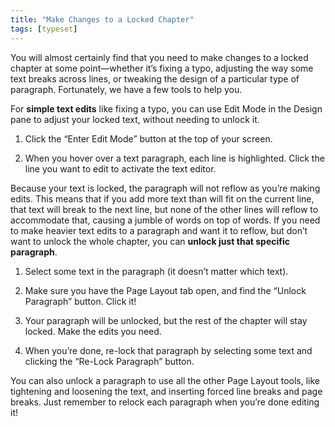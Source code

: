 ```yaml
---
title: "Make Changes to a Locked Chapter"
tags: [typeset]
---
```

 
<html><body><section data-type="chapter" class="hsecchapter" data-hederis-type="hsecchapter" id="locked-changes" data-pi-attrs="id: locked-changes; data-tags: typeset;" role="doc-chapter" data-tags="typeset" data-author-name=" " data-book-title=" " title="Make Changes to a Locked Chapter"><p class="hblkp" data-hederis-type="hblkp" id="pmOHbVIZG">You will almost certainly find that you need to make changes to a locked chapter at some point&#8212;whether it&#8217;s fixing a typo, adjusting the way some text breaks across lines, or tweaking the design of a particular type of paragraph. Fortunately, we have a few tools to help you.</p><p class="hblkp" data-hederis-type="hblkp" id="pgzu1NzWm">For <strong data-hederis-type="hspanstrong" id="pTflCs2HX">simple text edits</strong> like fixing a typo, you can use Edit Mode in the Design pane to adjust your locked text, without needing to unlock it. </p><ol class="hwprnumlist" data-hederis-type="hwprnumlist" id="phqI9wiC8"><li class="hblkoli" data-hederis-type="hblkoli" id="ligzn9qGUP"><p class="hblkoli" data-hederis-type="hblklip" id="pnG06xrdi">Click the &#8220;Enter Edit Mode&#8221; button at the top of your screen.</p></li><li class="hblkoli" data-hederis-type="hblkoli" id="liCOdvh1rk"><p class="hblkoli" data-hederis-type="hblklip" id="pvHijKOJS">When you hover over a text paragraph, each line is highlighted. Click the line you want to edit to activate the text editor.</p></li></ol><p class="hblkp" data-hederis-type="hblkp" id="pyCjM52pt">Because your text is locked, the paragraph will not reflow as you&#8217;re making edits. This means that if you add more text than will fit on the current line, that text will break to the next line, but none of the other lines will reflow to accommodate that, causing a jumble of words on top of words. If you need to make heavier text edits to a paragraph and want it to reflow, but don&#8217;t want to unlock the whole chapter, you can <strong class="hspanstrong" data-hederis-type="hspanstrong" id="p3osZkus3">unlock just that specific paragraph</strong>.</p><ol class="hwprnumlist" data-hederis-type="hwprnumlist" id="pFaUKogJV"><li class="hblkoli" data-hederis-type="hblkoli" id="liZpWisbYW"><p class="hblkoli" data-hederis-type="hblklip" id="pxBibJpat">Select some text in the paragraph (it doesn&#8217;t matter which text).</p></li><li class="hblkoli" data-hederis-type="hblkoli" id="liJ2Sbtq4k"><p class="hblkoli" data-hederis-type="hblklip" id="pj8NBICjm">Make sure you have the Page Layout tab open, and find the &#8220;Unlock Paragraph&#8221; button. Click it!</p></li><li class="hblkoli" data-hederis-type="hblkoli" id="liXl8OGgLc"><p class="hblkoli" data-hederis-type="hblklip" id="pfCfKZtaz">Your paragraph will be unlocked, but the rest of the chapter will stay locked. Make the edits you need.</p></li><li class="hblkoli" data-hederis-type="hblkoli" id="liDmhXCmt4"><p class="hblkoli" data-hederis-type="hblklip" id="pGSMD64sE">When you&#8217;re done, re-lock that paragraph by selecting some text and clicking the &#8220;Re-Lock Paragraph&#8221; button.</p></li></ol><p class="hblkp" data-hederis-type="hblkp" id="pIB0eLeYG">You can also unlock a paragraph to use all the other Page Layout tools, like tightening and loosening the text, and inserting forced line breaks and page breaks. Just remember to relock each paragraph when you&#8217;re done editing it!</p></section></body></html>
